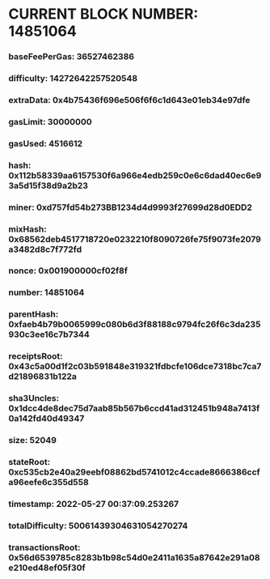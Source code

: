 # CURRENT BLOCK NUMBER: 14851064

### baseFeePerGas: 36527462386
### difficulty: 14272642257520548
### extraData: 0x4b75436f696e506f6f6c1d643e01eb34e97dfe
### gasLimit: 30000000
### gasUsed: 4516612
### hash: 0x112b58339aa6157530f6a966e4edb259c0e6c6dad40ec6e93a5d15f38d9a2b23
### miner: 0xd757fd54b273BB1234d4d9993f27699d28d0EDD2
### mixHash: 0x68562deb4517718720e0232210f8090726fe75f9073fe2079a3482d8c7f772fd
### nonce: 0x001900000cf02f8f
### number: 14851064
### parentHash: 0xfaeb4b79b0065999c080b6d3f88188c9794fc26f6c3da235930c3ee16c7b7344
### receiptsRoot: 0x43c5a00d1f2c03b591848e319321fdbcfe106dce7318bc7ca7d21896831b122a
### sha3Uncles: 0x1dcc4de8dec75d7aab85b567b6ccd41ad312451b948a7413f0a142fd40d49347
### size: 52049
### stateRoot: 0xc535cb2e40a29eebf08862bd5741012c4ccade8666386ccfa96eefe6c355d558
### timestamp: 2022-05-27 00:37:09.253267
### totalDifficulty: 50061439304631054270274
### transactionsRoot: 0x56d6539785c8283b1b98c54d0e2411a1635a87642e291a08e210ed48ef05f30f
